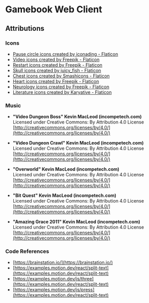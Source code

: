 # Gamebook Web Client

## Attributions

### Icons
- <a href="https://www.flaticon.com/free-icons/pause-circle" title="pause circle icons">Pause circle icons created by iconading - Flaticon</a>
- <a href="https://www.flaticon.com/free-icons/video" title="video icons">Video icons created by Freepik - Flaticon</a>
- <a href="https://www.flaticon.com/free-icons/restart" title="restart icons">Restart icons created by Freepik - Flaticon</a>
- <a href="https://www.flaticon.com/free-icons/skull" title="skull icons">Skull icons created by juicy_fish - Flaticon</a>
- <a href="https://www.flaticon.com/free-icons/chest" title="chest icons">Chest icons created by Smashicons - Flaticon</a>
- <a href="https://www.flaticon.com/free-icons/heart" title="heart icons">Heart icons created by Freepik - Flaticon</a>
- <a href="https://www.flaticon.com/free-icons/neurology" title="neurology icons">Neurology icons created by Freepik - Flaticon</a>
- <a href="https://www.flaticon.com/free-icons/literature" title="literature icons">Literature icons created by Karyative - Flaticon</a>

### Music
- **"Video Dungeon Boss" Kevin MacLeod (incompetech.com)**  
Licensed under Creative Commons: By Attribution 4.0 License  
[http://creativecommons.org/licenses/by/4.0/](http://creativecommons.org/licenses/by/4.0/)

- **"Video Dungeon Crawl" Kevin MacLeod (incompetech.com)**  
Licensed under Creative Commons: By Attribution 4.0 License  
[http://creativecommons.org/licenses/by/4.0/](http://creativecommons.org/licenses/by/4.0/)

- **"Overworld" Kevin MacLeod (incompetech.com)**  
Licensed under Creative Commons: By Attribution 4.0 License  
[http://creativecommons.org/licenses/by/4.0/](http://creativecommons.org/licenses/by/4.0/)

- **"Bit Quest" Kevin MacLeod (incompetech.com)**  
Licensed under Creative Commons: By Attribution 4.0 License  
[http://creativecommons.org/licenses/by/4.0/](http://creativecommons.org/licenses/by/4.0/)

- **"Amazing Grace 2011" Kevin MacLeod (incompetech.com)**  
Licensed under Creative Commons: By Attribution 4.0 License  
[http://creativecommons.org/licenses/by/4.0/](http://creativecommons.org/licenses/by/4.0/)

### Code References
- [https://brainstation.io/](https://brainstation.io/)
- [https://examples.motion.dev/react/split-text](https://examples.motion.dev/react/split-text)
- [https://examples.motion.dev/js/three](https://examples.motion.dev/react/split-text)
- [https://examples.motion.dev/js/press](https://examples.motion.dev/react/split-text)




